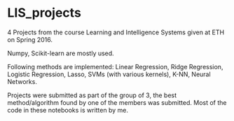 # LIS_projects
4 Projects from the course Learning and Intelligence Systems given at ETH on Spring 2016.

Numpy, Scikit-learn are mostly used.

Following methods are implemented: Linear Regression, Ridge Regression, Logistic Regression, Lasso, SVMs (with various kernels), K-NN,
Neural Networks.

Projects were submitted as part of the group of 3, the best method/algorithm found by one of the members was submitted. Most of the code in these notebooks is written by me.
